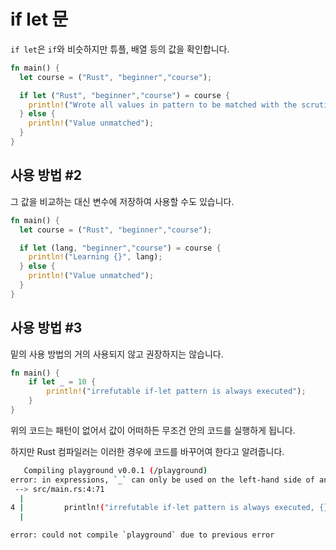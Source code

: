 # if let 문

`if let`은 `if`와 비슷하지만 튜플, 배열 등의 값을 확인합니다.

```rust
fn main() {
  let course = ("Rust", "beginner","course");

  if let ("Rust", "beginner","course") = course {
    println!("Wrote all values in pattern to be matched with the scrutinee expression");
  } else {
    println!("Value unmatched");
  }
}
```

## 사용 방법 #2

그 값을 비교하는 대신 변수에 저장하여 사용할 수도 있습니다.

```rust
fn main() {
  let course = ("Rust", "beginner","course");

  if let (lang, "beginner","course") = course {
    println!("Learning {}", lang);
  } else {
    println!("Value unmatched");
  }
}
```

## 사용 방법 #3

밑의 사용 방법의 거의 사용되지 않고 권장하지는 않습니다.

```rust
fn main() {
    if let _ = 10 {
        println!("irrefutable if-let pattern is always executed");
    }
}
```

위의 코드는 패턴이 없어서 값이 어떠하든 무조건 안의 코드를 실행하게 됩니다.

하지만 Rust 컴파일러는 이러한 경우에 코드를 바꾸어여 한다고 알려줍니다.

```sh
   Compiling playground v0.0.1 (/playground)
error: in expressions, `_` can only be used on the left-hand side of an assignment
 --> src/main.rs:4:71
  |
4 |         println!("irrefutable if-let pattern is always executed, {}", _);
  |                                                                       ^ `_` not allowed here

error: could not compile `playground` due to previous error
```
